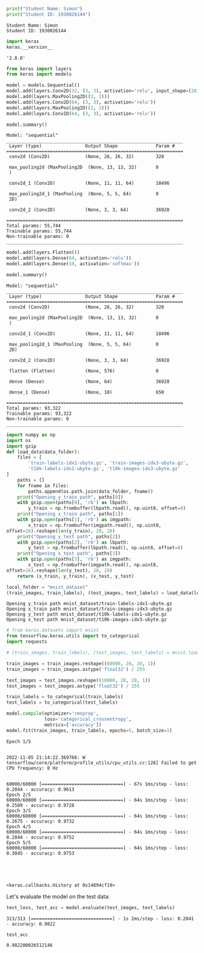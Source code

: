 ```python
print("Student Name: Simon")
print("Student ID: 1930026144")
```

    Student Name: Simon
    Student ID: 1930026144

```python
import keras
keras.__version__
```

    '2.8.0'

```python
from keras import layers
from keras import models

model = models.Sequential()
model.add(layers.Conv2D(32, (3, 3), activation='relu', input_shape=(28, 28, 1)))
model.add(layers.MaxPooling2D((2, 2)))
model.add(layers.Conv2D(64, (3, 3), activation='relu'))
model.add(layers.MaxPooling2D((2, 2)))
model.add(layers.Conv2D(64, (3, 3), activation='relu'))
```

```python
model.summary()
```

    Model: "sequential"
    _________________________________________________________________
     Layer (type)                Output Shape              Param #   
    =================================================================
     conv2d (Conv2D)             (None, 26, 26, 32)        320       
    
     max_pooling2d (MaxPooling2D  (None, 13, 13, 32)       0         
     )                                                               
    
     conv2d_1 (Conv2D)           (None, 11, 11, 64)        18496     
    
     max_pooling2d_1 (MaxPooling  (None, 5, 5, 64)         0         
     2D)                                                             
    
     conv2d_2 (Conv2D)           (None, 3, 3, 64)          36928     
    
    =================================================================
    Total params: 55,744
    Trainable params: 55,744
    Non-trainable params: 0
    _________________________________________________________________

```python
model.add(layers.Flatten())
model.add(layers.Dense(64, activation='relu'))
model.add(layers.Dense(10, activation='softmax'))
```

```python
model.summary()
```

    Model: "sequential"
    _________________________________________________________________
     Layer (type)                Output Shape              Param #   
    =================================================================
     conv2d (Conv2D)             (None, 26, 26, 32)        320       
    
     max_pooling2d (MaxPooling2D  (None, 13, 13, 32)       0         
     )                                                               
    
     conv2d_1 (Conv2D)           (None, 11, 11, 64)        18496     
    
     max_pooling2d_1 (MaxPooling  (None, 5, 5, 64)         0         
     2D)                                                             
    
     conv2d_2 (Conv2D)           (None, 3, 3, 64)          36928     
    
     flatten (Flatten)           (None, 576)               0         
    
     dense (Dense)               (None, 64)                36928     
    
     dense_1 (Dense)             (None, 10)                650       
    
    =================================================================
    Total params: 93,322
    Trainable params: 93,322
    Non-trainable params: 0
    _________________________________________________________________

```python
import numpy as np
import os
import gzip
def load_data(data_folder):
    files = [
        'train-labels-idx1-ubyte.gz', 'train-images-idx3-ubyte.gz',
        't10k-labels-idx1-ubyte.gz', 't10k-images-idx3-ubyte.gz'
]
    paths = []
    for fname in files:
        paths.append(os.path.join(data_folder, fname))
    print("Opening y_train path", paths[0])
    with gzip.open(paths[0], 'rb') as lbpath:
        y_train = np.frombuffer(lbpath.read(), np.uint8, offset=8)
    print("Opening x_train path", paths[1])
    with gzip.open(paths[1], 'rb') as imgpath:
        x_train = np.frombuffer(imgpath.read(), np.uint8,
offset=16).reshape(len(y_train), 28, 28)
    print("Opening y_test path", paths[2])
    with gzip.open(paths[2], 'rb') as lbpath:
        y_test = np.frombuffer(lbpath.read(), np.uint8, offset=8)
    print("Opening x_test path", paths[3])
    with gzip.open(paths[3], 'rb') as imgpath:
        x_test = np.frombuffer(imgpath.read(), np.uint8,
offset=16).reshape(len(y_test), 28, 28)
    return (x_train, y_train), (x_test, y_test)
```

```python
local_folder = "mnist_dataset"
(train_images, train_labels), (test_images, test_labels) = load_data(local_folder)
```

    Opening y_train path mnist_dataset/train-labels-idx1-ubyte.gz
    Opening x_train path mnist_dataset/train-images-idx3-ubyte.gz
    Opening y_test path mnist_dataset/t10k-labels-idx1-ubyte.gz
    Opening x_test path mnist_dataset/t10k-images-idx3-ubyte.gz

```python
# from keras.datasets import mnist
from tensorflow.keras.utils import to_categorical
import requests

# (train_images, train_labels), (test_images, test_labels) = mnist.load_data()

train_images = train_images.reshape((60000, 28, 28, 1))
train_images = train_images.astype('float32') / 255

test_images = test_images.reshape((10000, 28, 28, 1))
test_images = test_images.astype('float32') / 255

train_labels = to_categorical(train_labels)
test_labels = to_categorical(test_labels)
```

```python
model.compile(optimizer='rmsprop',
              loss='categorical_crossentropy',
              metrics=['accuracy'])
model.fit(train_images, train_labels, epochs=5, batch_size=1)
```

    Epoch 1/5
    
    
    2022-11-05 21:14:22.369766: W tensorflow/core/platform/profile_utils/cpu_utils.cc:128] Failed to get CPU frequency: 0 Hz
    
    
    60000/60000 [==============================] - 67s 1ms/step - loss: 0.2044 - accuracy: 0.9613
    Epoch 2/5
    60000/60000 [==============================] - 64s 1ms/step - loss: 0.2509 - accuracy: 0.9728
    Epoch 3/5
    60000/60000 [==============================] - 64s 1ms/step - loss: 0.2675 - accuracy: 0.9732
    Epoch 4/5
    60000/60000 [==============================] - 64s 1ms/step - loss: 0.2844 - accuracy: 0.9752
    Epoch 5/5
    60000/60000 [==============================] - 64s 1ms/step - loss: 0.3045 - accuracy: 0.9753
    
    
    
    
    
    <keras.callbacks.History at 0x14894cf10>

Let's evaluate the model on the test data:

```python
test_loss, test_acc = model.evaluate(test_images, test_labels)
```

    313/313 [==============================] - 1s 2ms/step - loss: 0.2841 - accuracy: 0.9822

```python
test_acc
```

    0.982200026512146
